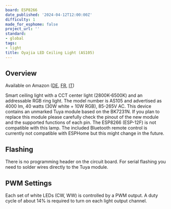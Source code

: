 ```yaml
---
board: ESP8266
date_published: '2024-04-12T12:00:00Z'
difficulty: 1
made_for_esphome: false
project_url: ''
standard:
- global
tags:
- light
title: Oyajia LED Ceiling Light (AS105)
---
```


## Overview

Available on Amazon ([DE](https://www.amazon.de/Oyajia-Deckenleuchte-Bluetooth-Wifi-Fernbedienung-Deckenlampe/dp/B0BN65QGFP), [FR](https://www.amazon.fr/intelligente-t%C3%A9l%C3%A9commande-Bluetooth-Wifi-Contr%C3%B4lable-lapplication/dp/B0BN65QGFP), [IT](https://www.amazon.it/dimmerabile-telecomando-Bluetooth-intelligente-compatibile/dp/B0BN65QGFP))

Smart ceiling light with a CCT center light (2800K-6500K) and an addressable RGB ring light. The model number is AS105 and advertised as 4000 lm, 40 watts (30W white + 10W RGB), 85-265V AC.
This device contains an unmarked Tuya module based on the BK7231N. If you plan to replace this module please carefully check the pinout of the new module and the supported functions of each pin. The ESP8266 (ESP-12F) is not compatible with this lamp.
The included Bluetooth remote control is currently not compatible with ESPHome but this might change in the future.

## Flashing

There is no programming header on the circuit board. For serial flashing you need to solder wires directly to the Tuya module.

## PWM Settings

Each set of white LEDs (CW, WW) is controlled by a PWM output. A duty cycle of about 14% is required to turn on each light output channel.